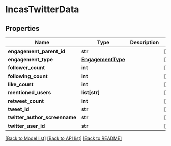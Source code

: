 # IncasTwitterData

## Properties
Name | Type | Description | Notes
------------ | ------------- | ------------- | -------------
**engagement_parent_id** | **str** |  | [optional] 
**engagement_type** | [**EngagementType**](EngagementType.md) |  | [optional] 
**follower_count** | **int** |  | [optional] 
**following_count** | **int** |  | [optional] 
**like_count** | **int** |  | [optional] 
**mentioned_users** | **list[str]** |  | [optional] 
**retweet_count** | **int** |  | [optional] 
**tweet_id** | **str** |  | [optional] 
**twitter_author_screenname** | **str** |  | [optional] 
**twitter_user_id** | **str** |  | [optional] 

[[Back to Model list]](../README.md#documentation-for-models) [[Back to API list]](../README.md#documentation-for-api-endpoints) [[Back to README]](../README.md)

